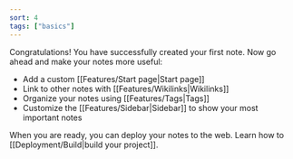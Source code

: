 ```yaml
---
sort: 4
tags: ["basics"]
---
```


Congratulations! You have successfully created your first note. Now go ahead and make your notes more useful:

- Add a custom [[Features/Start page|Start page]]
- Link to other notes with [[Features/Wikilinks|Wikilinks]]
- Organize your notes using [[Features/Tags|Tags]]
- Customize the [[Features/Sidebar|Sidebar]] to show your most important notes

When you are ready, you can deploy your notes to the web. Learn how to [[Deployment/Build|build your project]].
